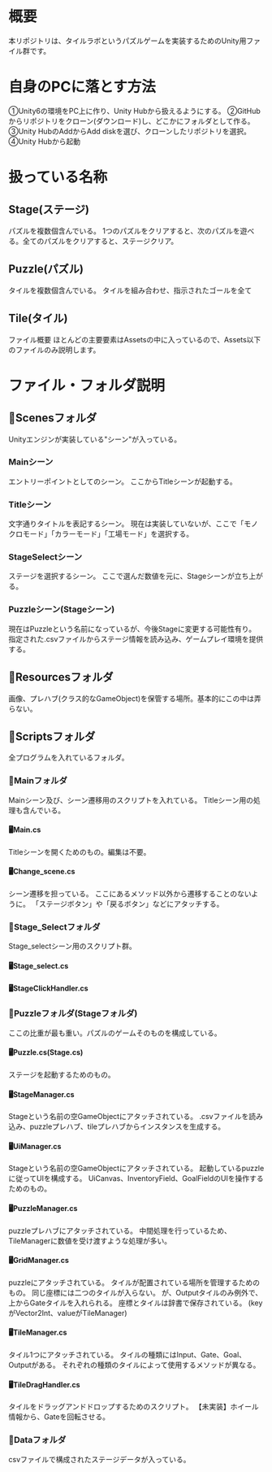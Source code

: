 # 概要
本リポジトリは、タイルラボというパズルゲームを実装するためのUnity用ファイル群です。


# 自身のPCに落とす方法
①Unity6の環境をPC上に作り、Unity Hubから扱えるようにする。
②GitHubからリポジトリをクローン(ダウンロード)し、どこかにフォルダとして作る。
③Unity HubのAddからAdd diskを選び、クローンしたリポジトリを選択。
④Unity Hubから起動

# 扱っている名称
## Stage(ステージ)
パズルを複数個含んでいる。
1つのパズルをクリアすると、次のパズルを遊べる。全てのパズルをクリアすると、ステージクリア。

## Puzzle(パズル)
タイルを複数個含んでいる。
タイルを組み合わせ、指示されたゴールを全て

## Tile(タイル)
ファイル概要
ほとんどの主要要素はAssetsの中に入っているので、Assets以下のファイルのみ説明します。

# ファイル・フォルダ説明
## 📁Scenesフォルダ
Unityエンジンが実装している"シーン"が入っている。

### Mainシーン
エントリーポイントとしてのシーン。
ここからTitleシーンが起動する。

### Titleシーン
文字通りタイトルを表記するシーン。
現在は実装していないが、ここで「モノクロモード」「カラーモード」「工場モード」を選択する。

### StageSelectシーン
ステージを選択するシーン。
ここで選んだ数値を元に、Stageシーンが立ち上がる。

### Puzzleシーン(Stageシーン)
現在はPuzzleという名前になっているが、今後Stageに変更する可能性有り。
指定された.csvファイルからステージ情報を読み込み、ゲームプレイ環境を提供する。

## 📁Resourcesフォルダ
画像、プレハブ(クラス的なGameObject)を保管する場所。基本的にこの中は弄らない。

## 📁Scriptsフォルダ
全プログラムを入れているフォルダ。

### 📁Mainフォルダ
Mainシーン及び、シーン遷移用のスクリプトを入れている。
Titleシーン用の処理も含んでいる。

#### 🖥Main.cs
Titleシーンを開くためのもの。編集は不要。

#### 🖥Change_scene.cs
シーン遷移を担っている。
ここにあるメソッド以外から遷移することのないように。
「ステージボタン」や「戻るボタン」などにアタッチする。

### 📁Stage_Selectフォルダ
Stage_selectシーン用のスクリプト群。

#### 🖥Stage_select.cs

#### 🖥StageClickHandler.cs

### 📁Puzzleフォルダ(Stageフォルダ)
ここの比重が最も重い。パズルのゲームそのものを構成している。

#### 🖥Puzzle.cs(Stage.cs)
ステージを起動するためのもの。

#### 🖥StageManager.cs
Stageという名前の空GameObjectにアタッチされている。
.csvファイルを読み込み、puzzleプレハブ、tileプレハブからインスタンスを生成する。

#### 🖥UiManager.cs
Stageという名前の空GameObjectにアタッチされている。
起動しているpuzzleに従ってUIを構成する。
UiCanvas、InventoryField、GoalFieldのUIを操作するためのもの。

#### 🖥PuzzleManager.cs
puzzleプレハブにアタッチされている。
中間処理を行っているため、TileManagerに数値を受け渡すような処理が多い。

#### 🖥GridManager.cs
puzzleにアタッチされている。
タイルが配置されている場所を管理するためのもの。
同じ座標には二つのタイルが入らない。
が、Outputタイルのみ例外で、上からGateタイルを入れられる。
座標とタイルは辞書で保存されている。
(keyがVector2Int、valueがTileManager)

#### 🖥TileManager.cs
タイル1つにアタッチされている。
タイルの種類にはInput、Gate、Goal、Outputがある。
それぞれの種類のタイルによって使用するメソッドが異なる。

#### 🖥TileDragHandler.cs
タイルをドラッグアンドドロップするためのスクリプト。
【未実装】ホイール情報から、Gateを回転させる。

### 📁Dataフォルダ
csvファイルで構成されたステージデータが入っている。
